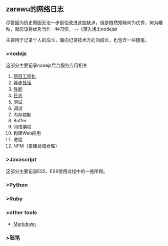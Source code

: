 ## zarawu的网络日志

尽管因为历史原因无法一步到位改进这些缺点，但是既然知晓何为优秀，何为糟粕，就应该将优秀当作一种习惯。 --《深入浅出nodejs》

主要用于记录个人的成长，偏向记录技术方向的成长，也包含一些随笔。

### >nodejs
这部分主要记录nodejs后台服务应用相关
1. [项目工程化](/nodejs/about_project.md)
2. [异步处理](/nodejs/about_asyc.md)
3. [性能](/nodejs/about_performance.md)
4. [日志](/nodejs/about_log.md)
5. 测试  
6. 调试
7. 内存控制
8. Buffer
9. 网络编程
10. 构建Web应用
11. 进程
12. NPM（搭建局域仓库）

### >Javascript
这部分主要记录ES5，ES6使用过程中的一些所得。

### >Python

### >Ruby

### >other tools
- [Markdown]()

### >随笔
